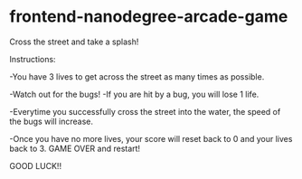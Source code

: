 frontend-nanodegree-arcade-game
===============================

Cross the street and take a splash!

Instructions:

-You have 3 lives to get across the street as many times as possible.

-Watch out for the bugs!
	-If you are hit by a bug, you will lose 1 life.

-Everytime you successfully cross the street into the water, the speed of the bugs will increase.

-Once you have no more lives, your score will reset back to 0 and your lives back to 3. GAME OVER and restart!

GOOD LUCK!!
